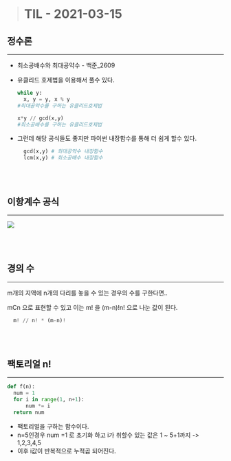> # TIL - 2021-03-15

## 정수론
<hr/>

- 최소공배수와 최대공약수 - 백준_2609
- 유클리드 호제법을 이용해서 풀수 있다.

  ```python
  while y:
    x, y = y, x % y 
  #최대공약수를 구하는 유클리드호제법
  ```
  ```python
  x*y // gcd(x,y)
  #최소공배수를 구하는 유클리드호제법
  ```

- 그런데 해당 공식들도 좋지만 파이썬 내장함수를 통해 더 쉽게 할수 있다.
  ```python
    gcd(x,y) # 최대공약수 내장함수
    lcm(x,y) # 최소공배수 내장함수
    ```
<br/><br/>
## 이항계수 공식
<hr/>
<img src="https://blog.kakaocdn.net/dn/egIPoh/btqC8Ibc9YF/GF4MN555L4fFSoI6HIWBE1/img.png" width=""></img>


<br/><br/>

## 경의 수
<hr/>
m개의 지역에 n개의 다리를 놓을 수 있는 경우의 수를 구한다면..

mCn 으로 표현할 수 있고 이는 m! 을 (m-n)!n! 으로 나눈 값이 된다.

```python
  m! // n! * (m-n)!
```

<br/><br/>

## 팩토리얼 n!
<hr/>

  ```python
  def f(n):
    num = 1
    for i in range(1, n+1):
        num *= i
    return num
  ```

  - 팩토리얼을 구하는 함수이다.
  - n=5인경우 num =1 로 초기화 하고 i가 취할수 있는 값은 1 ~ 5+1까지 -> 1,2,3,4,5
  - 이후 i값이 반복적으로 누적곱 되어진다.